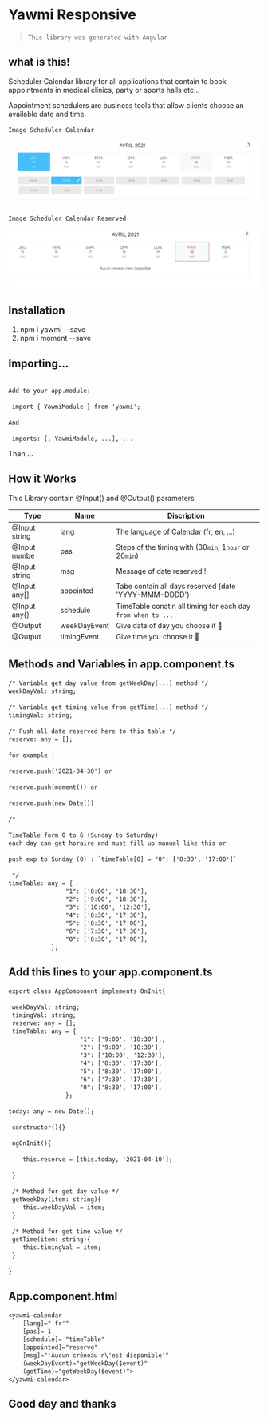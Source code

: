 # Yawmi Responsive

> `This library was generated with Angular`

## what is this!

Scheduler Calendar library for all applications that contain to book appointments in medical clinics, party or sports halls etc...

Appointment schedulers are business tools that allow clients choose an available date and time.

`Image Scheduler Calendar`

![alt text](https://github.com/riahimohamed/yawmi/blob/main/projects/yawmitest/src/assets/Appointement.jpg?raw=true)

`Image Scheduler Calendar Reserved`

![alt text](https://github.com/riahimohamed/yawmi/blob/main/projects/yawmitest/src/assets/Reserved.jpg?raw=true)


## Installation

1. npm i yawmi --save
2. npm i moment --save

## Importing...

```

Add to your app.module:

 import { YawmiModule } from 'yawmi';

And

 imports: [, YawmiModule, ...], ...

```

Then ...

## How it Works

This Library contain @Input() and @Output() parameters

| Type | Name | Discription |
| ---- | ---- | ---
| @Input string | lang | The language of Calendar (fr, en, ...) |
| @Input numbe | pas | Steps of the timing with (30`min`, 1`hour` or 20`min`) |
| @Input string | msg | Message of date reserved ! |
| @Input any[] | appointed | Tabe contain all days reserved (date 'YYYY-MMM-DDDD')|
| @Input any{} | schedule | TimeTable conatin all timing for each day `from when to ...` |
| @Output | weekDayEvent | Give date of day you choose it :muscle: |
| @Output | timingEvent | Give time you choose it :muscle: |

## Methods and Variables in app.component.ts

```
/* Variable get day value from getWeekDay(...) method */
weekDayVal: string; 

/* Variable get timing value from getTime(...) method */
timingVal: string; 

/* Push all date reserved here to this table */
reserve: any = []; 

for example :

reserve.push('2021-04-30') or

reserve.push(moment()) or

reserve.push(new Date())

/* 

TimeTable form 0 to 6 (Sunday to Saturday) 
each day can get horaire and must fill up manual like this or

push exp to Sunday (0) : `timeTable[0] = "0": ['8:30', '17:00']`

 */
timeTable: any = { 
                "1": ['8:00', '18:30'],
                "2": ['9:00', '18:30'],
                "3": ['10:00', '12:30'],
                "4": ['8:30', '17:30'],
                "5": ['8:30', '17:00'],
                "6": ['7:30', '17:30'],
                "0": ['8:30', '17:00'],
            };

```

## Add this lines to your app.component.ts

```
export class AppComponent implements OnInit{

 weekDayVal: string;
 timingVal: string;
 reserve: any = [];
 timeTable: any = { 
 					"1": ['9:00', '18:30'],,
			 		"2": ['9:00', '18:30'],
			 		"3": ['10:00', '12:30'],
			 		"4": ['8:30', '17:30'],
			 		"5": ['8:30', '17:00'],
			 		"6": ['7:30', '17:30'],
			 		"0": ['8:30', '17:00'],
			 	};

today: any = new Date();

 constructor(){}

 ngOnInit(){

 	this.reserve = [this.today, '2021-04-10'];

 }

 /* Method for get day value */
 getWeekDay(item: string){
 	this.weekDayVal = item;
 }

 /* Method for get time value */
 getTime(item: string){
 	this.timingVal = item;
 }

}

```

## App.component.html

```
<yawmi-calendar 
	[lang]="'fr'"
	[pas]= 1
	[schedule]= "timeTable"
	[appointed]="reserve"
	[msg]="'Aucun créneau n\'est disponible'"
	(weekDayEvent)="getWeekDay($event)" 
	(getTime)="getWeekDay($event)">
</yawmi-calendar>

```

## Good day and thanks 
